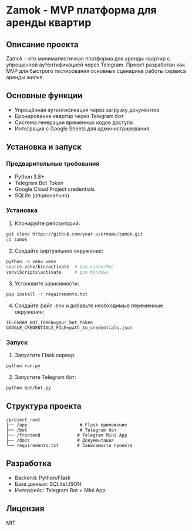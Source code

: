 # Zamok - MVP платформа для аренды квартир

## Описание проекта
Zamok - это минималистичная платформа для аренды квартир с упрощенной аутентификацией через Telegram. Проект разработан как MVP для быстрого тестирования основных сценариев работы сервиса аренды жилья.

## Основные функции
- Упрощённая аутентификация через загрузку документов
- Бронирование квартир через Telegram бот
- Система генерации временных кодов доступа
- Интеграция с Google Sheets для администрирования

## Установка и запуск

### Предварительные требования
- Python 3.8+
- Telegram Bot Token
- Google Cloud Project credentials
- SQLite (опционально)

### Установка
1. Клонируйте репозиторий:
```bash
git clone https://github.com/your-username/zamok.git
cd zamok
```

2. Создайте виртуальное окружение:
```bash
python -m venv venv
source venv/bin/activate  # для Linux/Mac
venv\Scripts\activate     # для Windows
```

3. Установите зависимости:
```bash
pip install -r requirements.txt
```

4. Создайте файл .env и добавьте необходимые переменные окружения:
```
TELEGRAM_BOT_TOKEN=your_bot_token
GOOGLE_CREDENTIALS_FILE=path_to_credentials.json
```

### Запуск
1. Запустите Flask сервер:
```bash
python run.py
```

2. Запустите Telegram бот:
```bash
python bot/bot.py
```

## Структура проекта
```
/project_root
├── /app                    # Flask приложение
├── /bot                    # Telegram бот
├── /frontend              # Telegram Mini App
├── /docs                  # Документация
└── requirements.txt       # Зависимости проекта
```

## Разработка
- Backend: Python/Flask
- База данных: SQLite/JSON
- Интерфейс: Telegram Bot + Mini App

## Лицензия
MIT 